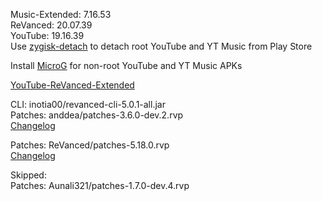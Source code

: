 Music-Extended: 7.16.53  
ReVanced: 20.07.39  
YouTube: 19.16.39  
Use [zygisk-detach](https://github.com/j-hc/zygisk-detach) to detach root YouTube and YT Music from Play Store  

Install [MicroG](https://github.com/WSTxda/MicroG-RE/releases) for non-root YouTube and YT Music APKs  

[YouTube-ReVanced-Extended](https://github.com/saqie1393/Anddea-YT)
  
CLI: inotia00/revanced-cli-5.0.1-all.jar  
Patches: anddea/patches-3.6.0-dev.2.rvp  
[Changelog](https://github.com/anddea/revanced-patches/releases/tag/v3.6.0-dev.2)

Patches: ReVanced/patches-5.18.0.rvp  
[Changelog](https://github.com/ReVanced/revanced-patches/releases/tag/v5.18.0)  

Skipped:  
Patches: Aunali321/patches-1.7.0-dev.4.rvp        
